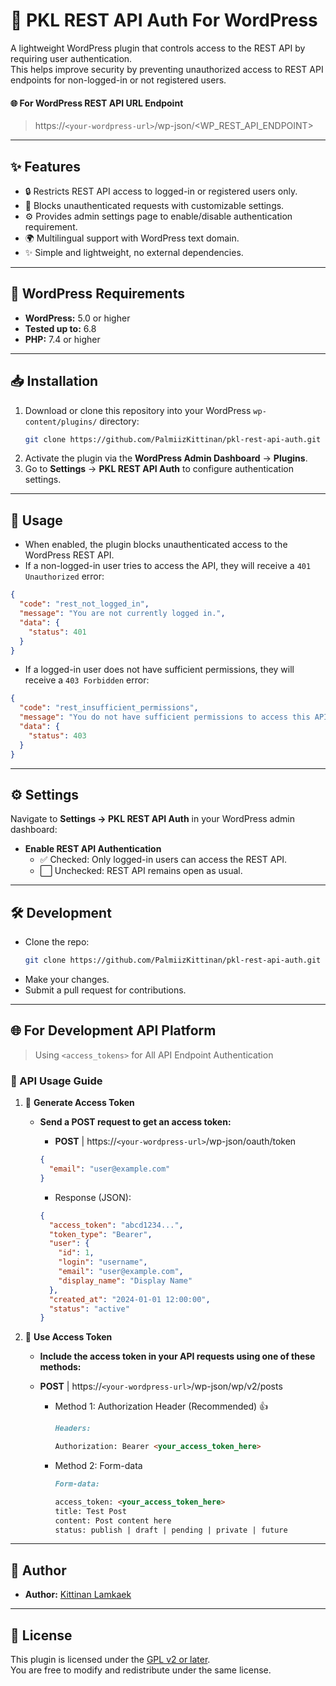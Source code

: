 # 🔐 PKL REST API Auth For WordPress

A lightweight WordPress plugin that controls access to the REST API by requiring user authentication.  
This helps improve security by preventing unauthorized access to REST API endpoints for non-logged-in or not registered users.

#### 🌐 For WordPress REST API URL Endpoint
> https://`<your-wordpress-url>`/wp-json/<WP_REST_API_ENDPOINT>

---

## ✨ Features

- 🔒 Restricts REST API access to logged-in or registered users only.
- 🚫 Blocks unauthenticated requests with customizable settings.
- ⚙️ Provides admin settings page to enable/disable authentication requirement.
- 🌍 Multilingual support with WordPress text domain.
- ✨ Simple and lightweight, no external dependencies.

---

## 📝 WordPress Requirements

- **WordPress:** 5.0 or higher
- **Tested up to:** 6.8
- **PHP:** 7.4 or higher

---

## 📥 Installation

1. Download or clone this repository into your WordPress `wp-content/plugins/` directory:
   ```bash
   git clone https://github.com/PalmiizKittinan/pkl-rest-api-auth.git
   ```
2. Activate the plugin via the **WordPress Admin Dashboard** → **Plugins**.
3. Go to **Settings** → **PKL REST API Auth** to configure authentication settings.

---

## 🚀 Usage

- When enabled, the plugin blocks unauthenticated access to the WordPress REST API.
- If a non-logged-in user tries to access the API, they will receive a `401 Unauthorized` error:

```json
{
  "code": "rest_not_logged_in",
  "message": "You are not currently logged in.",
  "data": {
    "status": 401
  }
}
```

- If a logged-in user does not have sufficient permissions, they will receive a `403 Forbidden` error:

```json
{
  "code": "rest_insufficient_permissions",
  "message": "You do not have sufficient permissions to access this API.",
  "data": {
    "status": 403
  }
}
```

---

## ⚙️ Settings

Navigate to **Settings → PKL REST API Auth** in your WordPress admin dashboard:

- **Enable REST API Authentication**
    - ✅ Checked: Only logged-in users can access the REST API.
    - ⬜ Unchecked: REST API remains open as usual.

---

## 🛠️ Development

- Clone the repo:
  ```bash
  git clone https://github.com/PalmiizKittinan/pkl-rest-api-auth.git
  ```
- Make your changes.
- Submit a pull request for contributions.

---

## 🌐 For Development API Platform

> Using `<access_tokens>` for All API Endpoint Authentication

### 📖 API Usage Guide

1. 🔐 **Generate Access Token**
    - **Send a POST request to get an access token:**
        - **POST** | https://`<your-wordpress-url>`/wp-json/oauth/token
      ```json
      {
        "email": "user@example.com"
      }
      ```

        - Response (JSON):
      ```json
      {
        "access_token": "abcd1234...",
        "token_type": "Bearer",
        "user": {
          "id": 1,
          "login": "username",
          "email": "user@example.com",
          "display_name": "Display Name"
        },
        "created_at": "2024-01-01 12:00:00",
        "status": "active"
      }
      ```

2. 🚀 **Use Access Token**
    - **Include the access token in your API requests using one of these methods:**

    - **POST** | https://`<your-wordpress-url>`/wp-json/wp/v2/posts

        - Method 1: Authorization Header (Recommended) 👍
          ```markdown
          Headers:
          
          Authorization: Bearer <your_access_token_here>
          ```

        - Method 2: Form-data
          ```markdown
          Form-data:
          
          access_token: <your_access_token_here>
          title: Test Post
          content: Post content here
          status: publish | draft | pending | private | future
          ```

---

## 👤 Author

- **Author:** [Kittinan Lamkaek](https://github.com/PalmiizKittinan)

---

## 📄 License

This plugin is licensed under the [GPL v2 or later](https://www.gnu.org/licenses/gpl-2.0.html).  
You are free to modify and redistribute under the same license.
